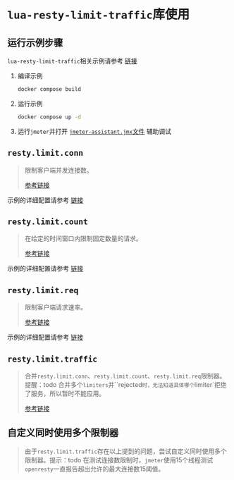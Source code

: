 # `lua-resty-limit-traffic`库使用

## 运行示例步骤

`lua-resty-limit-traffic`相关示例请参考 [链接](https://gitee.com/dexterleslie/demonstration/tree/master/openresty/demo-lib-lua-resty-limit-traffic)

1. 编译示例

   ```bash
   docker compose build
   ```

2. 运行示例

   ```bash
   docker compose up -d
   ```

3. 运行`jmeter`并打开 [`jmeter-assistant.jmx`文件](https://gitee.com/dexterleslie/demonstration/blob/master/openresty/demo-lib-lua-resty-limit-traffic/jmeter-assistant.jmx) 辅助调试

## `resty.limit.conn`

> 限制客户端并发连接数。
>
> [参考链接](https://github.com/openresty/lua-resty-limit-traffic/blob/master/lib/resty/limit/conn.md)

示例的详细配置请参考 [链接](https://gitee.com/dexterleslie/demonstration/blob/master/openresty/demo-lib-lua-resty-limit-traffic/nginx-lua-resty-limit-conn.conf)

## `resty.limit.count`

>在给定的时间窗口内限制固定数量的请求。
>
>[参考链接](https://github.com/openresty/lua-resty-limit-traffic/blob/master/lib/resty/limit/count.md)

示例的详细配置请参考 [链接](https://gitee.com/dexterleslie/demonstration/blob/master/openresty/demo-lib-lua-resty-limit-traffic/nginx-lua-resty-limit-count.conf)

## `resty.limit.req`

>限制客户端请求速率。
>
>[参考链接](https://github.com/openresty/lua-resty-limit-traffic/blob/master/lib/resty/limit/req.md)

示例的详细配置请参考 [链接](https://gitee.com/dexterleslie/demonstration/blob/master/openresty/demo-lib-lua-resty-limit-traffic/nginx-lua-resty-limit-req.conf)

## `resty.limit.traffic`

>合并`resty.limit.conn`、`resty.limit.count`、`resty.limit.req`限制器。提醒：todo 合并多个`limiters`并``rejected`时，无法知道具体哪个`limiter`拒绝了服务，所以暂时不能应用。
>
>[参考链接](https://github.com/openresty/lua-resty-limit-traffic/blob/master/lib/resty/limit/traffic.md)

## 自定义同时使用多个限制器

>由于`resty.limit.traffic`存在以上提到的问题，尝试自定义同时使用多个限制器。提示：todo 在测试连接数限制时，`jmeter`使用15个线程测试`openresty`一直报告超出允许的最大连接数15阈值。